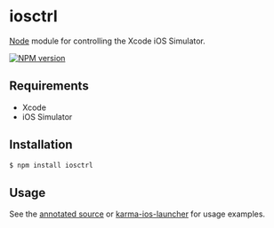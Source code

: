 iosctrl
=======

[Node](http://nodejs.org) module for controlling the Xcode iOS Simulator.

[![NPM version](https://badge.fury.io/js/iosctrl.png)](http://badge.fury.io/js/iosctrl)


Requirements
------------

* Xcode
* iOS Simulator


Installation
------------

```sh
$ npm install iosctrl
```


Usage
-----

See the [annotated source](http://xdissent.github.io/iosctrl) or 
[karma-ios-launcher](http://xdissent.github.io/karma-ios-launcher) for 
usage examples.
